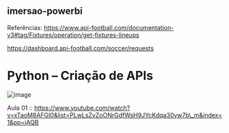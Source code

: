 ## imersao-powerbi

Referências:
https://www.api-football.com/documentation-v3#tag/Fixtures/operation/get-fixtures-lineups

https://dashboard.api-football.com/soccer/requests

# Python – Criação de APIs
![image](https://github.com/user-attachments/assets/378b6436-7c5e-4b6c-b680-4a4cabba4fa4)

Aula 01 :: https://www.youtube.com/watch?v=xTaoM8AFGI0&list=PLwLsZvZoONrGdfWsH9JYcKdqa30yw7b\_m&index=1&pp=iAQB

